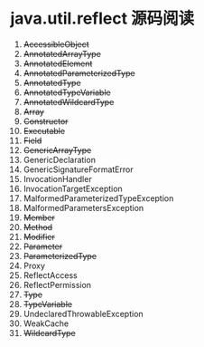 # java.util.reflect 源码阅读

1. ~~AccessibleObject~~
2. ~~AnnotatedArrayType~~
3. ~~AnnotatedElement~~
4. ~~AnnotatedParameterizedType~~
5. ~~AnnotatedType~~
6. ~~AnnotatedTypeVariable~~
7. ~~AnnotatedWildcardType~~
8. ~~Array~~
9. ~~Constructor~~
10. ~~Executable~~
11. ~~Field~~
12. ~~GenericArrayType~~
13. GenericDeclaration
14. GenericSignatureFormatError
15. InvocationHandler
16. InvocationTargetException
17. MalformedParameterizedTypeException
18. MalformedParametersException
19. ~~Member~~
20. ~~Method~~
21. ~~Modifier~~
22. ~~Parameter~~
23. ~~ParameterizedType~~
24. Proxy
25. ReflectAccess
26. ReflectPermission
27. ~~Type~~
28. ~~TypeVariable~~
29. UndeclaredThrowableException
30. WeakCache
31. ~~WildcardType~~
